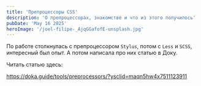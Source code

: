 ```yaml
---
title: 'Препроцессоры CSS'
description: 'О препроцессорах, знакомстве и что из этого получилось'
pubDate: 'May 16 2025'
heroImage: '/joel-filipe-_AjqGGafofE-unsplash.jpg'
---
```


По работе столкнулась с препроцессором `Stylus`, потом с `Less` и `SCSS`, интересный был опыт. А потом написала про них статью в Доку.

Читать статью здесь:

https://doka.guide/tools/preprocessors/?ysclid=maqn5hw4x7511123911